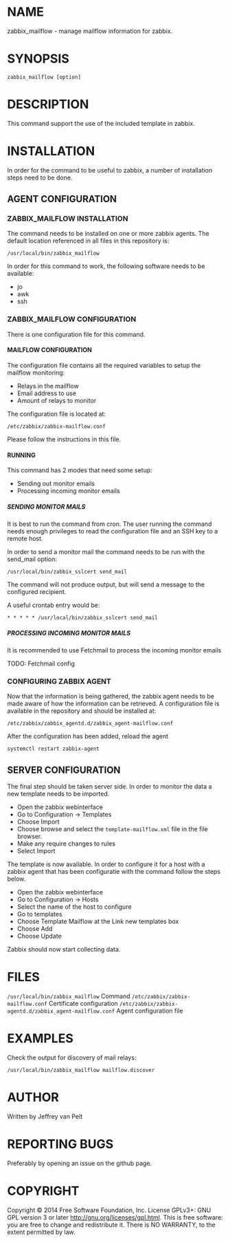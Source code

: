 # NAME

zabbix_mailflow - manage mailflow information for zabbix.

# SYNOPSIS

`zabbix_mailflow [option]`

# DESCRIPTION

This command support the use of the included template in zabbix.

# INSTALLATION

In order for the command to be useful to zabbix, a number of installation steps
need to be done.

## AGENT CONFIGURATION

### ZABBIX_MAILFLOW INSTALLATION

The command needs to be installed on one or more zabbix agents. The default location
referenced in all files in this repository is:

`/usr/local/bin/zabbix_mailflow`

In order for this command to work, the following software needs to be available:

* jo
* awk
* ssh

### ZABBIX_MAILFLOW CONFIGURATION

There is one configuration file for this command.

#### MAILFLOW CONFIGURATION

The configuration file contains all the required variables to setup the mailflow monitoring:

* Relays in the mailflow
* Email address to use
* Amount of relays to monitor

The configuration file is located at:

`/etc/zabbix/zabbix-mailflow.conf`

Please follow the instructions in this file.

#### RUNNING

This command has 2 modes that need some setup:

* Sending out monitor emails
* Processing incoming monitor emails

##### SENDING MONITOR MAILS

It is best to run the command from cron. The user running the command needs enough
privileges to read the configuration file and an SSH key to a remote host.

In order to send a monitor mail the command needs to be run with the send_mail option:

`/usr/local/bin/zabbix_sslcert send_mail`

The command will not produce output, but will send a message to the configured recipient.

A useful crontab entry would be:

`* * * * * /usr/local/bin/zabbix_sslcert send_mail`

##### PROCESSING INCOMING MONITOR MAILS

It is recommended to use Fetchmail to process the incoming monitor emails

TODO: Fetchmail config

### CONFIGURING ZABBIX AGENT

Now that the information is being gathered, the zabbix agent needs to be made aware
of how the information can be retrieved. A configuration file is available in the
repository and should be installed at:

`/etc/zabbix/zabbix_agentd.d/zabbix_agent-mailflow.conf`

After the configuration has been added, reload the agent

`systemctl restart zabbix-agent`

## SERVER CONFIGURATION

The final step should be taken server side. In order to monitor the data a new
template needs to be imported.

* Open the zabbix webinterface
* Go to Configuration -> Templates
* Choose Import
* Choose browse and select the `template-mailflow.xml` file in the file browser.
* Make any require changes to rules
* Select Import

The template is now available. In order to configure it for a host with a zabbix
agent that has been configuratie with the command follow the steps below.

* Open the zabbix webinterface
* Go to Configuration -> Hosts
* Select the name of the host to configure
* Go to templates
* Choose Template Mailflow at the Link new templates box
* Choose Add
* Choose Update

Zabbix should now start collecting data.

# FILES

`/usr/local/bin/zabbix_mailflow` Command
`/etc/zabbix/zabbix-mailflow.conf` Certificate configuration
`/etc/zabbix/zabbix-agentd.d/zabbix_agent-mailflow.conf` Agent configuration file

# EXAMPLES

Check the output for discovery of mail relays:

`/usr/local/bin/zabbix_mailflow mailflow.discover`

# AUTHOR

Written by Jeffrey van Pelt

# REPORTING BUGS

Preferably by opening an issue on the github page.

# COPYRIGHT

Copyright  ©  2014  Free Software Foundation, Inc.  License GPLv3+: GNU
GPL version 3 or later <http://gnu.org/licenses/gpl.html>.
This is free software: you are free  to  change  and  redistribute  it.
There is NO WARRANTY, to the extent permitted by law.
